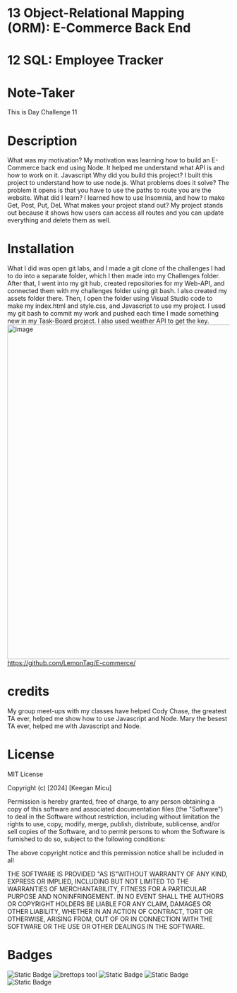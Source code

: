 # 13 Object-Relational Mapping (ORM): E-Commerce Back End

# 12 SQL: Employee Tracker

# Note-Taker
This is Day Challenge 11
# Description
What was my motivation?
My motivation was learning how to build an E-Commerce back end using Node. It helped me understand what API is and how to work on it. Javascript
Why did you build this project?
I built this project to understand how to use node.js.
What problems does it solve?
The problem it opens is that you have to use the paths to route you are the website.
What did I learn?
I learned how to use Insomnia, and how to make Get, Post, Put, DeL
What makes your project stand out?
My project stands out because it shows how users can access all routes and you can update everything and delete them as well.

# Installation
What I did was open git labs, and I made a git clone of the challenges I had to do into a separate folder, which I then made into my Challenges folder. 
After that, I went into my git hub, created repositories for my Web-API, and connected them with my challenges folder using git bash. I also created my assets folder there.
Then, I open the folder using Visual Studio code to make my index.html and style.css, and Javascript to use my project.
I used my git bash to commit my work and pushed each time I made something new in my Task-Board project. I also used weather API to get the key.
<img width="758" alt="image" src="https://github.com/LemonTag/E-commerce/assets/50891761/f3dc83b7-be76-456a-a335-97051b43f0c1">
https://github.com/LemonTag/E-commerce/


# credits
My group meet-ups with my classes have helped 
Cody Chase, the greatest TA ever, helped me show how to use Javascript and Node.
Mary the besest TA ever, helped me with Javascript and Node.




# License 
MIT License

Copyright (c) [2024] [Keegan Micu]

Permission is hereby granted, free of charge, to any person obtaining a copy
of this software and associated documentation files (the "Software") to deal
in the Software without restriction, including without limitation the rights
to use, copy, modify, merge, publish, distribute, sublicense, and/or sell
copies of the Software, and to permit persons to whom the Software is
furnished to do so, subject to the following conditions:

The above copyright notice and this permission notice shall be included in all

THE SOFTWARE IS PROVIDED "AS IS"WITHOUT WARRANTY OF ANY KIND, EXPRESS OR
IMPLIED, INCLUDING BUT NOT LIMITED TO THE WARRANTIES OF MERCHANTABILITY,
FITNESS FOR A PARTICULAR PURPOSE AND NONINFRINGEMENT. IN NO EVENT SHALL THE
AUTHORS OR COPYRIGHT HOLDERS BE LIABLE FOR ANY CLAIM, DAMAGES OR OTHER
LIABILITY, WHETHER IN AN ACTION OF CONTRACT, TORT OR OTHERWISE, ARISING FROM,
OUT OF OR IN CONNECTION WITH THE SOFTWARE OR THE USE OR OTHER DEALINGS IN THE
SOFTWARE.

# Badges
![Static Badge](https://img.shields.io/badge/vscoding-lightblue) ![brettops tool](https://img.shields.io/badge/brettops-tool-209cdf?labelColor=162d50) ![Static Badge](https://img.shields.io/badge/javascript-yellow) ![Static Badge](https://img.shields.io/badge/style.css-lightblue) ![Static Badge](https://img.shields.io/badge/index.html-orange)

